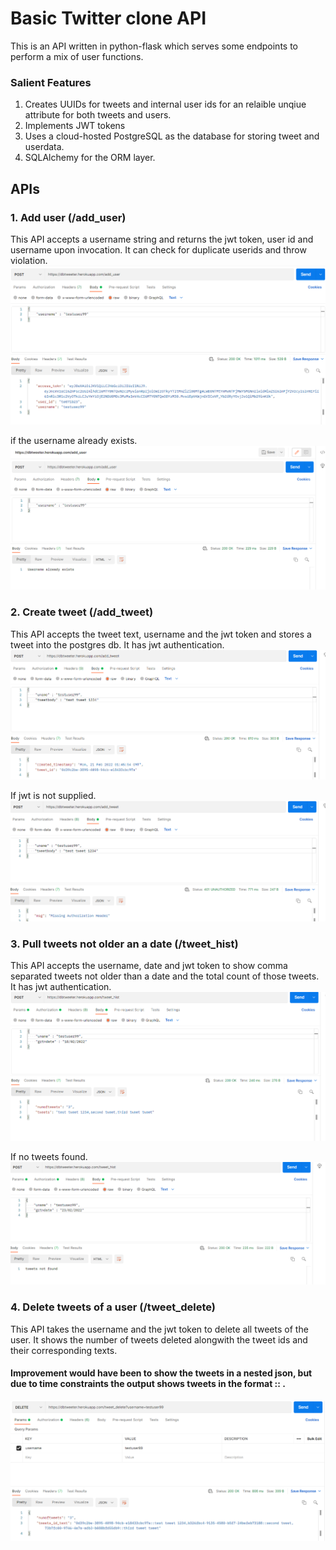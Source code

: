 # Basic Twitter clone API

This is an API written in python-flask which serves some endpoints to perform a mix of user functions.

### Salient Features
1. Creates UUIDs for tweets and internal user ids for an relaible unqiue attribute for both tweets and users.
2. Implements JWT tokens
3. Uses a cloud-hosted PostgreSQL as the database for storing tweet and userdata.
4. SQLAlchemy for the ORM layer.

## APIs

### 1. Add user (/add_user)
This API accepts a username string and returns the jwt token, user id and username upon invocation.
It can check for duplicate userids and throw violation.
![add_user](adduser_good.png)

if the username already exists.
![userexists](adduser_duplicate.png)

### 2. Create tweet (/add_tweet)
This API accepts the tweet text, username and the jwt token and stores a tweet into the postgres db.
It has jwt authentication.
![create_tweet](createtweet_w_token.png)

If jwt is not supplied.
![nojwt](createtweet_nojwt.png)

### 3. Pull tweets not older an a date (/tweet_hist)
This API accepts the username, date and jwt token to show comma separated tweets not older than a date and the total count of those tweets.
It has jwt authentication.
![hist](tweethistory_withoutput.png)

If no tweets found.
![hist_notweet](tweethist_notweet.png)

### 4. Delete tweets of a user (/tweet_delete)
This API takes the username and the jwt token to delete all tweets of the user. It shows the number of tweets deleted alongwith the tweet ids and their corresponding texts.
#### Improvement would have been to show the tweets in a nested json, but due to time constraints the output shows tweets in the format <tweet id> :: <tweet text>.
![tweet_del](deletetweet.png)
